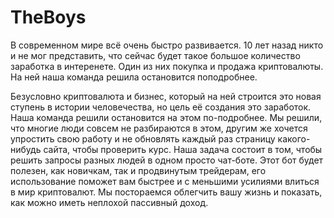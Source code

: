 # TheBoys
В современном мире всё очень быстро развивается. 10 лет назад никто и не мог представить, что сейчас будет такое большое количество заработка в интеренете. Один из них покупка и продажа криптовалюты. На ней наша команда решила остановится поподробнее.

Безусловно криптовалюта и бизнес, который на ней строится это новая ступень в истории человечества, но цель её создания это заработок. Наша команда решили остановится на этом по-подробнее. Мы решили, что многие люди совсем не разбираются в этом, другим же хочется упростить свою работу и не обновлять каждый раз страницу какого-нибудь сайта, чтобы проверить курс. Наша задача состоит в том, чтобы решить запросы разных людей в одном просто чат-боте. Этот бот будет полезен, как новичкам, так и продвинутым трейдерам, его использование поможет вам быстрее и с меньшими усилиями влиться в мир криптовалют. Мы постораемся облегчить вашу жизнь и показать, как можно иметь неплохой пассивный доход.
